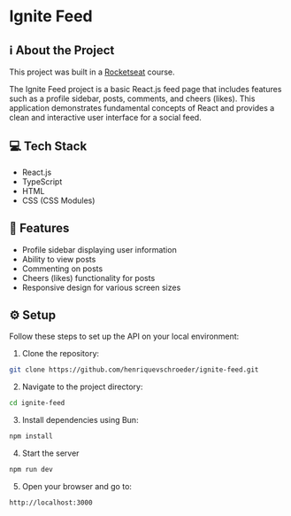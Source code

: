 # Ignite Feed

## ℹ About the Project

This project was built in a [Rocketseat](https://www.rocketseat.com.br) course. 

The Ignite Feed project is a basic React.js feed page that includes features such as a profile sidebar, posts, comments, and cheers (likes). This application demonstrates fundamental concepts of React and provides a clean and interactive user interface for a social feed.

## 💻 Tech Stack

- React.js
- TypeScript
- HTML
- CSS (CSS Modules)

## 🧪 Features

- Profile sidebar displaying user information
- Ability to view posts
- Commenting on posts
- Cheers (likes) functionality for posts
- Responsive design for various screen sizes

## ⚙ Setup
Follow these steps to set up the API on your local environment:

1. Clone the repository:

```bash
git clone https://github.com/henriquevschroeder/ignite-feed.git
```

2. Navigate to the project directory:

```bash
cd ignite-feed
```

3. Install dependencies using Bun:

```bash
npm install
```

4. Start the server

```bash
npm run dev
```

5. Open your browser and go to:

```bash
http://localhost:3000
```
